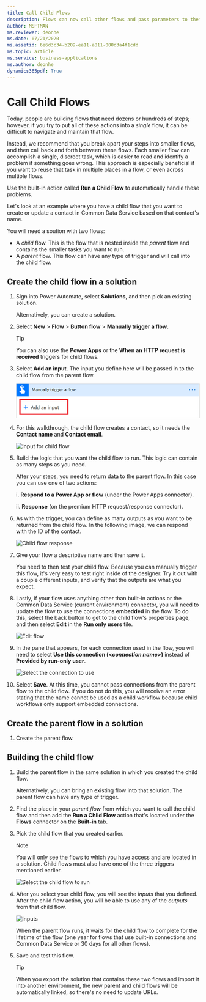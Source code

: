 ```yaml
---
title: Call Child Flows
description: Flows can now call other flows and pass parameters to them.
author: MSFTMAN
ms.reviewer: deonhe
ms.date: 07/21/2020
ms.assetid: 6e6d3c34-b209-ea11-a811-000d3a4f1cdd
ms.topic: article
ms.service: business-applications
ms.author: deonhe
dynamics365pdf: True
---
```

# Call Child Flows

Today, people are building flows that need dozens or hundreds of steps; however, if you try to put all of these actions into a _single_ flow, it can be difficult to navigate and maintain that flow. 

Instead, we recommend that you break apart your steps into smaller flows, and then call back and forth between these flows. Each smaller flow can accomplish a single, discreet task, which is easier to read and identify a problem if something goes wrong. This approach is especially beneficial if you want to reuse that task in multiple places in a flow, or even across multiple flows.

Use the built-in action called **Run a Child Flow** to automatically handle these problems.

Let's look at an example where you have a child flow that you want to create or update a contact in Common Data Service based on that contact's name.

You will need a soution with two flows:
- A *child* flow. This is the flow that is nested inside the *parent* flow and contains the smaller tasks you want to run.
- A *parent* flow. This flow can have any type of trigger and will call into the child flow.

## Create the child flow in a solution

1. Sign into Power Automate, select **Solutions**, and then pick an existing solution. 
   
   Alternatively, you can create a solution. 

1. Select **New** > **Flow** > **Button flow** > **Manually trigger a flow**. 

   >[!TIP]
   >You can also use the **Power Apps** or the  **When an HTTP request is received** triggers for child flows.

1. Select **Add an input**.
   The input you define here will be passed in to the child flow from the parent flow.

    ![The the input that will come from parent flows](./media/call-child-flow/add-trigger-input.png "The the input that will come from parent flows")

1. For this walkthrough, the child flow creates a contact, so it needs the **Contact name** and **Contact email**.

   ![Input for child flow](https://procsi.blob.core.windows.net/blog-images/child-flows-child-inputs.png "Input for child flow")

1. Build the logic that you want the child flow to run. This logic can contain as many steps as you need. 

   After your steps, you need to return data to the parent flow. In this case you can use one of two actions:

   i. **Respond to a Power App or flow** (under the Power Apps connector).
   
   ii. **Response** (on the premium HTTP request/response connector).

1. As with the trigger, you can define as many outputs as you want to be returned from the child flow. In the following image, we can respond with the ID of the contact.

   ![Child flow response](https://procsi.blob.core.windows.net/blog-images/child-flows-child-outputs.png "Child flow response")

1. Give your flow a descriptive name and then save it. 

   You need to then test your child flow. Because you can manually trigger this flow, it's very easy to test right inside of the designer. Try it out with a couple different inputs, and verify that the outputs are what you expect.

1. Lastly, if your flow uses anything other than built-in actions or the Common Data Service (current environment) connector, you will need to update the flow to use the connections **embedded** in the flow. To do this, select the back button to get to the child flow's properties page, and then select **Edit** in the **Run only users** tile.

   ![Edit flow](https://procsi.blob.core.windows.net/blog-images/child-flows-child-edit-run-only.png "Edit flow")

1. In the pane that appears, for each connection used in the flow, you will need to select **Use this connection (<_connection name>_)** instead of **Provided by run-only user**.

   ![Select the connection to use](https://procsi.blob.core.windows.net/blog-images/child-flows-child-connections.png "Select the connection to use")

1. Select **Save**. At this time, you cannot pass connections from the parent flow to the child flow. If you do not do this, you will receive an error stating that the name cannot be used as a child workflow because child workflows only support embedded connections.

## Create the parent flow in a solution
1. Create the parent flow. 


## Building the child flow

1. Build the parent flow in the same solution in which you created the child flow.
   
   Alternatively, you can bring an existing flow into that solution. The parent flow can have any type of trigger.

1. Find the place in your *parent flow* from which you want to call the child flow and then add the **Run a Child Flow** action that's located under the **Flows** connector on the **Built-in** tab.

1. Pick the child flow that you created earlier. 

   >[!NOTE]
   >You will only see the flows to which you have access and are located in a solution. Child flows must also have one of the three triggers mentioned earlier.

   ![Select the child flow to run](https://procsi.blob.core.windows.net/blog-images/child-flows-pick-flow.png "Select the child flow to run")

1. After you select your child flow, you will see the _inputs_ that you defined. After the child flow action, you will be able to use any of the _outputs_ from that child flow.

   ![Inputs](https://procsi.blob.core.windows.net/blog-images/child-flows-inputs-outputs.png "Inputs")

   When the parent flow runs, it waits for the child flow to complete for the lifetime of the flow (one year for flows that use built-in connections and Common Data Service or 30 days for all other flows).

1. Save and test this flow. 

   >[!TIP]
   >When you export the solution that contains these two flows and import it into another environment, the new parent and child flows will be automatically linked, so there's no need to update URLs.










